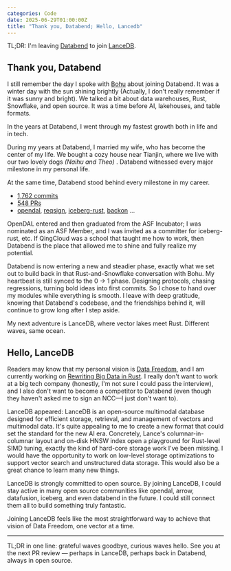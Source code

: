 ```yaml
---
categories: Code
date: 2025-06-29T01:00:00Z
title: "Thank you, Databend; Hello, Lancedb"
---
```


TL;DR: I'm leaving [Databend](https://github.com/datafuselabs/databend/) to join [LanceDB](https://github.com/lancedb/lance).

## Thank you, Databend

I still remember the day I spoke with [Bohu](https://github.com/BohuTANG) about joining Databend. It was a winter day with the sun shining brightly (Actually, I don't really remember if it was sunny and bright). We talked a bit about data warehouses, Rust, Snowflake, and open source. It was a time before AI, lakehouses, and table formats.

In the years at Databend, I went through my fastest growth both in life and in tech.

During my years at Databend, I married my wife, who has become the center of my life. We bought a cozy house near Tianjin, where we live with our two lovely dogs *(Naihu and Theo)* . Databend witnessed every major milestone in my personal life.

At the same time, Databend stood behind every milestone in my career.

- [1,762 commits](https://github.com/databendlabs/databend/commits?author=Xuanwo)
- [548 PRs](https://github.com/databendlabs/databend/issues?q=sort%3Aupdated-desc%20state%3Amerged%20is%3Apr%20author%3A%40me)
- [opendal](https://github.com/apache/opendal), [reqsign](https://github.com/Xuanwo/reqsign), [iceberg-rust](https://github.com/apache/iceberg-rust), [backon](https://github.com/Xuanwo/backon) ...

OpenDAL entered and then graduated from the ASF Incubator; I was nominated as an ASF Member, and I was invited as a committer for iceberg-rust, etc. If QingCloud was a school that taught me how to work, then Databend is the place that allowed me to shine and fully realize my potential.

Databend is now entering a new and steadier phase, exactly what we set out to build back in that Rust-and-Snowflake conversation with Bohu. My heartbeat is still synced to the 0 → 1 phase. Designing protocols, chasing regressions, turning bold ideas into first commits. So I chose to hand over my modules while everything is smooth. I leave with deep gratitude, knowing that Databend's codebase, and the friendships behind it, will continue to grow long after I step aside.

My next adventure is LanceDB, where vector lakes meet Rust. Different waves, same ocean.

## Hello, LanceDB

Readers may know that my personal vision is [Data Freedom](https://xuanwo.io/2024/04-xuanwo-vision/), and I am currently working on [Rewriting Big Data in Rust](https://xuanwo.io/2024/07-rewrite-bigdata-in-rust/). I really don't want to work at a big tech company (honestly, I'm not sure I could pass the interview), and I also don't want to become a competitor to Databend (even though they haven't asked me to sign an NCC—I just don't want to).

LanceDB appeared: LanceDB is an open-source multimodal database designed for efficient storage, retrieval, and management of vectors and multimodal data. It's quite appealing to me to create a new format that could set the standard for the new AI era. Concretely, Lance's columnar-in-columnar layout and on-disk HNSW index open a playground for Rust-level SIMD tuning, exactly the kind of hard-core storage work I've been missing. I would have the opportunity to work on low-level storage optimizations to support vector search and unstructured data storage. This would also be a great chance to learn many new things.

LanceDB is strongly committed to open source. By joining LanceDB, I could stay active in many open source communities like opendal, arrow, datafusion, iceberg, and even databend in the future. I could still connect them all to build something truly fantastic.

Joining LanceDB feels like the most straightforward way to achieve that vision of Data Freedom, one vector at a time.

---

TL;DR in one line: grateful waves goodbye, curious waves hello. See you at the next PR review — perhaps in LanceDB, perhaps back in Databend, always in open source.
